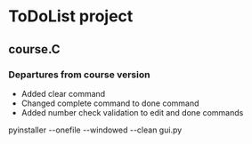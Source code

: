 # ToDoList project

## course.C
### Departures from course version
- Added clear command
- Changed complete command to done command
- Added number check validation to edit and done commands

pyinstaller --onefile --windowed --clean gui.py